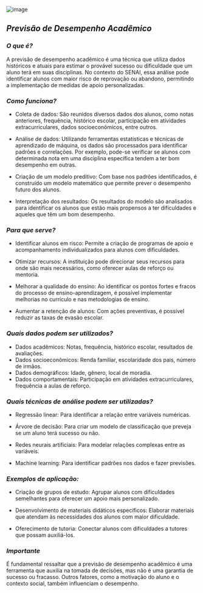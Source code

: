 ![image](https://github.com/user-attachments/assets/a992b362-e79d-4a0c-8858-53acee3f711d)



## *Previsão de Desempenho Acadêmico*


### _O que é?_

A previsão de desempenho acadêmico é uma técnica que utiliza dados históricos e atuais para estimar o provável sucesso ou dificuldade que um aluno terá em suas disciplinas. No contexto do SENAI, essa análise pode identificar alunos com maior risco de reprovação ou abandono, permitindo a implementação de medidas de apoio personalizadas.

### _Como funciona?_

- Coleta de dados: São reunidos diversos dados dos alunos, como notas anteriores, frequência, histórico escolar, participação em atividades extracurriculares, dados socioeconômicos, entre outros.

- Análise de dados: Utilizando ferramentas estatísticas e técnicas de aprendizado de máquina, os dados são processados para identificar padrões e correlações. Por exemplo, pode-se verificar se alunos com determinada nota em uma disciplina específica tendem a ter bom desempenho em outras.


- Criação de um modelo preditivo: Com base nos padrões identificados, é construído um modelo matemático que permite prever o desempenho futuro dos alunos.

- Interpretação dos resultados: Os resultados do modelo são analisados para identificar os alunos que estão mais propensos a ter dificuldades e aqueles que têm um bom desempenho.

### _Para que serve?_

- Identificar alunos em risco: Permite a criação de programas de apoio e acompanhamento individualizados para alunos com dificuldades.

- Otimizar recursos: A instituição pode direcionar seus recursos para onde são mais necessários, como oferecer aulas de reforço ou mentoria.

- Melhorar a qualidade do ensino: Ao identificar os pontos fortes e fracos do processo de ensino-aprendizagem, é possível implementar melhorias no currículo e nas metodologias de ensino.

- Aumentar a retenção de alunos: Com ações preventivas, é possível reduzir as taxas de evasão escolar.

### _Quais dados podem ser utilizados?_

- Dados acadêmicos: Notas, frequência, histórico escolar, resultados de avaliações.
- Dados socioeconômicos: Renda familiar, escolaridade dos pais, número de irmãos.
- Dados demográficos: Idade, gênero, local de moradia.
- Dados comportamentais: Participação em atividades extracurriculares, frequência a aulas de reforço.
  
### _Quais técnicas de análise podem ser utilizadas?_

- Regressão linear: Para identificar a relação entre variáveis numéricas.

- Árvore de decisão: Para criar um modelo de classificação que preveja se um aluno terá sucesso ou não.

- Redes neurais artificiais: Para modelar relações complexas entre as variáveis.

- Machine learning: Para identificar padrões nos dados e fazer previsões.

### _Exemplos de aplicação:_

- Criação de grupos de estudo: Agrupar alunos com dificuldades semelhantes para oferecer um apoio mais personalizado.

- Desenvolvimento de materiais didáticos específicos: Elaborar materiais que atendam às necessidades dos alunos com maior dificuldade.

- Oferecimento de tutoria: Conectar alunos com dificuldades a tutores que possam auxiliá-los.

### _Importante_ 

É fundamental ressaltar que a previsão de desempenho acadêmico é uma ferramenta que auxilia na tomada de decisões, mas não é uma garantia de sucesso ou fracasso. Outros fatores, como a motivação do aluno e o contexto social, também influenciam o desempenho.
